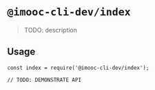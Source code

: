 # `@imooc-cli-dev/index`

> TODO: description

## Usage

```
const index = require('@imooc-cli-dev/index');

// TODO: DEMONSTRATE API
```
